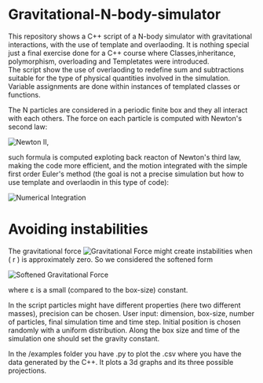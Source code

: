 # Gravitational-N-body-simulator

This repository shows a C++ script of a N-body simulator with gravitational interactions, with the use of template and overlaoding.
It is nothing special just a final exercise done for a C++ course where Classes,inheritance, polymorphism, overloading and Templetates were introduced.  
The script show the use of overlaoding to redefine sum and subtractions suitable for the type of physical quantities involved in the simulation.
Variable assignments are done within instances of templated classes or functions.


The N particles are considered in a periodic finite box and they all interact with each others. 
The force on each particle is computed with Newton's second law:

![Newton II](https://latex.codecogs.com/png.latex?m_i%20\vec{a}_i%20(t)%20=%20m_i%20\frac{d^2%20\vec{x}_i}{dt^2}%20=%20\sum_{j%20\neq%20i}^{N}%20\vec{F}_{ij}%20\\),

such formula is computed exploting back reacton of Newton's third law, making the code more efficient,
and the motion integrated with the simple first order Euler's method (the goal is not a precise simulation but how to use template and overlaodin in this type of code):

![Numerical Integration](https://latex.codecogs.com/png.latex?\vec{v}_i%20(t%20+%20dt)%20=%20\vec{v}_i%20(t)%20+%20\vec{a}_i%20(t)%20dt,%20\\%20\vec{x}_i%20(t%20+%20dt)%20=%20\vec{x}_i%20(t)%20+%20\vec{v}_i%20(t)%20dt.)


# Avoiding instabilities

The gravitational force ![Gravitational Force](https://latex.codecogs.com/png.latex?F_{ij}%20=%20\frac{G%20m_i%20m_j}{r^2}) might create instabilities when \( r \) is approximately zero.
So we considered the softened form 

![Softened Gravitational Force](https://latex.codecogs.com/png.latex?F_{ij}%20=%20\frac{G%20m_i%20m_j}{(r%20+%20\epsilon)^2})

where &epsilon; is a small (compared to the box-size) constant.

In the script particles might have different properties (here two different masses), precision can be chosen.
User input: dimension, box-size, number of particles, final simulation time and time step.
Initial position is chosen randomly with a uniform distribution. 
Along the box size and time of the simulation one should set the gravity constant.

In the /examples folder you have .py to plot the .csv where you have the data generated by the C++. It plots a 3d graphs and its three possible projections.
